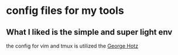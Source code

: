 # config files for my tools 

## What I liked is the simple and super light env

the config for vim and tmux is utilized the [George Hotz](https://github.com/geohot/configuration)
